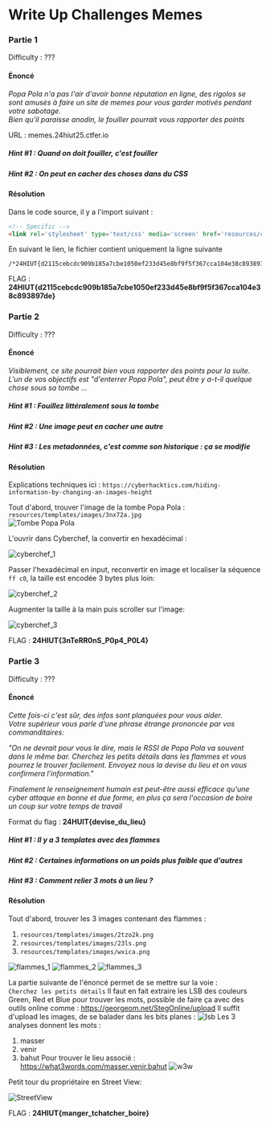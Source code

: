 # Write Up Challenges Memes

### Partie 1

Difficulty : ???

#### Énoncé

*Popa Pola n'a pas l'air d'avoir bonne réputation en ligne, des rigolos se sont amusés à faire un site de memes pour vous garder motivés pendant votre sabotage.*  
*Bien qu'il paraisse anodin, le fouiller pourrait vous rapporter des points*

URL : memes.24hiut25.ctfer.io

##### Hint #1 : Quand on doit fouiller, c'est fouiller
##### Hint #2 : On peut en cacher des choses dans du CSS

#### Résolution

Dans le code source, il y a l'import suivant : 
```html
<!-- Specific -->
<link rel='stylesheet' type='text/css' media='screen' href='resources/css/24hiut.css'>
````
En suivant le lien, le fichier contient uniquement la ligne suivante 
````
/*24HIUT{d2115cebcdc909b185a7cbe1050ef233d45e8bf9f5f367cca104e38c893897de}*/
````
FLAG : __24HIUT{d2115cebcdc909b185a7cbe1050ef233d45e8bf9f5f367cca104e38c893897de}__

### Partie 2

Difficulty : ???

#### Énoncé

*Visiblement, ce site pourrait bien vous rapporter des points pour la suite.*  
*L'un de vos objectifs est "d'enterrer Popa Pola", peut être y a-t-il quelque chose sous sa tombe ...*  

##### Hint #1 : Fouillez littéralement sous la tombe
##### Hint #2 : Une image peut en cacher une autre 
##### Hint #3 : Les metadonnées, c'est comme son historique : ça se modifie 

#### Résolution

Explications techniques ici : ````https://cyberhacktics.com/hiding-information-by-changing-an-images-height````  

Tout d'abord, trouver l'image de la tombe Popa Pola : ````resources/templates/images/3nx72a.jpg````  
![Tombe Popa Pola](./wu_resources/3nx72a.jpg)

L'ouvrir dans Cyberchef, la convertir en hexadécimal :

![cyberchef_1](./wu_resources/cyberchef_input.png)

Passer l'hexadécimal en input, reconvertir en image et localiser la séquence ````ff c0````, la taille est encodée 3 bytes plus loin:

![cyberchef_2](./wu_resources/cyberchef_ouput.png)

Augmenter la taille à la main puis scroller sur l'image:

![cyberchef_3](./wu_resources/cyberchef_ouput_final.png)

FLAG : __24HIUT{3nTeRR0nS_P0p4_P0L4}__

### Partie 3

Difficulty : ???

#### Énoncé

*Cette fois-ci c'est sûr, des infos sont planquées pour vous aider.*  
*Votre supérieur vous parle d'une phrase étrange prononcée par vos commanditaires:*  

*"On ne devrait pour vous le dire, mais le RSSI de Popa Pola va souvent dans le même bar. Cherchez les petits détails dans les flammes et vous pourrez le trouver facilement. Envoyez nous la devise du lieu et on vous confirmera l'information."*  

*Finalement le renseignement humain est peut-être aussi efficace qu'une cyber attaque en bonne et due forme, en plus ça sera l'occasion de boire un coup sur votre temps de travail*

Format du flag : __24HUIT{devise_du_lieu}__

##### Hint #1 : Il y a 3 templates avec des flammes
##### Hint #2 : Certaines informations on un poids plus faible que d'autres
##### Hint #3 : Comment relier 3 mots à un lieu ?

#### Résolution

Tout d'abord, trouver les 3 images contenant des flammes :  
1. ````resources/templates/images/2tzo2k.png````
2. ````resources/templates/images/23ls.png````
3. ````resources/templates/images/wxica.png````

![flammes_1](./wu_resources/2tzo2k.png)
![flammes_2](./wu_resources/23ls.png)
![flammes_3](./wu_resources/wxica.png)

La partie suivante de l'énoncé permet de se mettre sur la voie :  
``` Cherchez les petits détails ```
Il faut en fait extraire les LSB des couleurs Green, Red et Blue pour trouver les mots, possible de faire ça avec des outils online comme : https://georgeom.net/StegOnline/upload
Il suffit d'upload les images, de se balader dans les bits planes :
![lsb](./wu_resources/23ls_proof.png)
Les 3 analyses donnent les mots : 
1. masser
2. venir
3. bahut
Pour trouver le lieu associé : https://what3words.com/masser.venir.bahut
![w3w](./wu_resources/what3words.png)

Petit tour du propriétaire en Street View:

![StreetView](./wu_resources/streetview.png)

FLAG : __24HIUT{manger_tchatcher_boire}__
